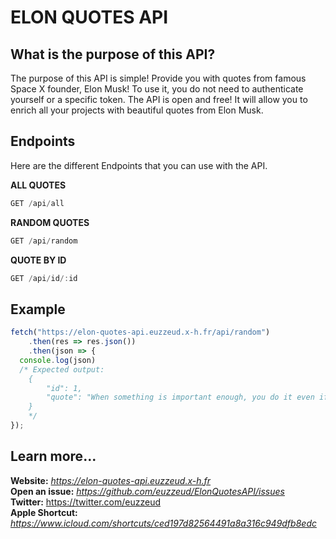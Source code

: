 # ELON QUOTES API

## What is the purpose of this API?

The purpose of this API is simple! Provide you with quotes from famous Space X founder, Elon Musk!
To use it, you do not need to authenticate yourself or a specific token. The API is open and free! It will allow you to enrich all your projects with beautiful quotes from Elon Musk.

## Endpoints

Here are the different Endpoints that you can use with the API.

**ALL QUOTES**
```js
GET /api/all
```
**RANDOM QUOTES**
```js
GET /api/random
```
**QUOTE BY ID**
```js
GET /api/id/:id
```

## Example

```js
fetch("https://elon-quotes-api.euzzeud.x-h.fr/api/random")
    .then(res => res.json())
    .then(json => {
  console.log(json)
  /* Expected output:
    {
        "id": 1,
        "quote": "When something is important enough, you do it even if the odds are not in your favor.",
    }
    */
});
```

## Learn more...

**Website:** *https://elon-quotes-api.euzzeud.x-h.fr*  
**Open an issue:** *https://github.com/euzzeud/ElonQuotesAPI/issues*  
**Twitter:** https://twitter.com/euzzeud  
**Apple Shortcut:** *https://www.icloud.com/shortcuts/ced197d82564491a8a316c949dfb8edc*

